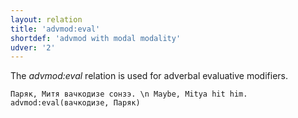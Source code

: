 ```yaml
---
layout: relation
title: 'advmod:eval'
shortdef: 'advmod with modal modality'
udver: '2'
---
```


The _advmod:eval_ relation is used for adverbal evaluative modifiers.

~~~ sdparse
Паряк, Митя вачкодизе сонзэ. \n Maybe, Mitya hit him.
advmod:eval(вачкодизе, Паряк)

~~~

<!-- Interlanguage links updated Po 6. listopadu 2023, 21:42:22 CET -->
